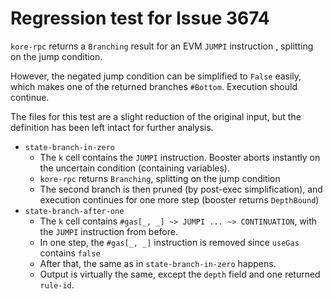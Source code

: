# Regression test for Issue 3674

`kore-rpc` returns a `Branching` result for an EVM `JUMPI` instruction , splitting on the jump condition.

However, the negated jump condition can be simplified to `False` easily, which makes one of the returned branches `#Bottom`. Execution should continue.

The files for this test are a slight reduction of the original input, but the definition has been left intact for further analysis.

* `state-branch-in-zero` 
  - The `k` cell contains the `JUMPI` instruction. Booster aborts instantly on the uncertain condition (containing variables).
  - `kore-rpc` returns `Branching`, splitting on the jump condition
  - The second branch is then pruned (by post-exec simplification), and execution continues for one more step (booster returns `DepthBound`)
* `state-branch-after-one`
  - The `k` cell contains `#gas[_, _] ~> JUMPI ... ~> CONTINUATION`, with the `JUMPI` instruction from before.
  - In one step, the `#gas[_, _]` instruction is removed since `useGas` contains `false`
  - After that, the same as in `state-branch-in-zero` happens.
  - Output is virtually the same, except the `depth` field and one returned `rule-id`.


